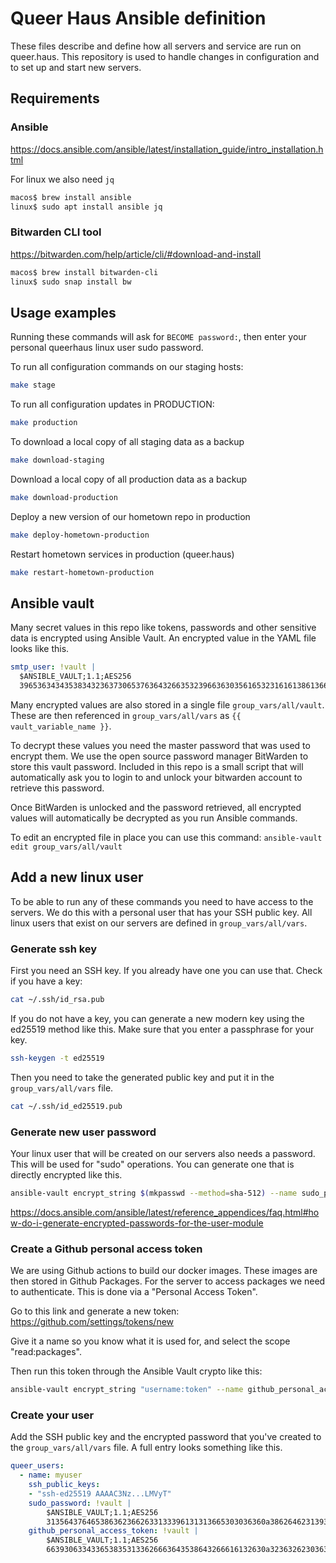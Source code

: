 # Queer Haus Ansible definition
These files describe and define how all servers and service are run on queer.haus. This repository is used to handle changes in configuration and to set up and start new servers.

## Requirements

### Ansible
https://docs.ansible.com/ansible/latest/installation_guide/intro_installation.html

For linux we also need `jq`
```bash
macos$ brew install ansible
linux$ sudo apt install ansible jq
```

### Bitwarden CLI tool
https://bitwarden.com/help/article/cli/#download-and-install

```bash
macos$ brew install bitwarden-cli
linux$ sudo snap install bw
```

## Usage examples
Running these commands will ask for `BECOME password:`, then enter your personal queerhaus linux user sudo password.

To run all configuration commands on our staging hosts:
```bash
make stage
```

To run all configuration updates in PRODUCTION:
```bash
make production
```

To download a local copy of all staging data as a backup
```bash
make download-staging
```

Download a local copy of all production data as a backup
```bash
make download-production
```

Deploy a new version of our hometown repo in production
```bash
make deploy-hometown-production
```

Restart hometown services in production (queer.haus)
```bash
make restart-hometown-production
```


## Ansible vault
Many secret values in this repo like tokens, passwords and other sensitive data is encrypted using Ansible Vault. An encrypted value in the YAML file looks like this.

```yaml
smtp_user: !vault |
  $ANSIBLE_VAULT;1.1;AES256
  39653634343538343236373065376364326635323966363035616532316161386136626566366262
```

Many encrypted values are also stored in a single file `group_vars/all/vault`. These are then referenced in `group_vars/all/vars` as `{{ vault_variable_name }}`.

To decrypt these values you need the master password that was used to encrypt them. We use the open source password manager BitWarden to store this vault password. Included in this repo is a small script that will automatically ask you to login to and unlock your bitwarden account to retrieve this password.

Once BitWarden is unlocked and the password retrieved, all encrypted values will automatically be decrypted as you run Ansible commands.

To edit an encrypted file in place you can use this command: `ansible-vault edit group_vars/all/vault`


## Add a new linux user
To be able to run any of these commands you need to have access to the servers. We do this with a personal user that has your SSH public key. All linux users that exist on our servers are defined in `group_vars/all/vars`.

### Generate ssh key
First you need an SSH key. If you already have one you can use that. Check if you have a key:
```bash
cat ~/.ssh/id_rsa.pub
```

If you do not have a key, you can generate a new modern key using the ed25519 method like this. Make sure that you enter a passphrase for your key.
```bash
ssh-keygen -t ed25519
```

Then you need to take the generated public key and put it in the `group_vars/all/vars` file.
```bash
cat ~/.ssh/id_ed25519.pub
```

### Generate new user password
Your linux user that will be created on our servers also needs a password. This will be used for "sudo" operations. You can generate one that is directly encrypted like this. 
```bash
ansible-vault encrypt_string $(mkpasswd --method=sha-512) --name sudo_password
```
https://docs.ansible.com/ansible/latest/reference_appendices/faq.html#how-do-i-generate-encrypted-passwords-for-the-user-module

### Create a Github personal access token
We are using Github actions to build our docker images. These images are then stored in Github Packages. For the server to access packages we need to authenticate. This is done via a "Personal Access Token".

Go to this link and generate a new token: https://github.com/settings/tokens/new

Give it a name so you know what it is used for, and select the scope "read:packages".

Then run this token through the Ansible Vault crypto like this:
```bash
ansible-vault encrypt_string "username:token" --name github_personal_access_token
```

### Create your user
Add the SSH public key and the encrypted password that you've created to the `group_vars/all/vars` file. A full entry looks something like this.

```yaml
queer_users:
  - name: myuser
    ssh_public_keys:
    - "ssh-ed25519 AAAAC3Nz...LMVyT"
    sudo_password: !vault |
        $ANSIBLE_VAULT;1.1;AES256
        3135643764653863623662633133396131313665303036360a386264623139336238386337336462
    github_personal_access_token: !vault |
        $ANSIBLE_VAULT;1.1;AES256
        6639306334336538353133626663643538643266616132630a323632623036343132356630313530
```

